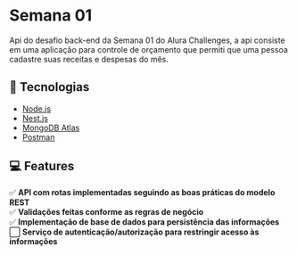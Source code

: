# Semana 01
  Api do desafio back-end da Semana 01 do Alura Challenges, a api consiste em uma aplicação para controle de orçamento que permiti que uma pessoa cadastre suas receitas e despesas do mês.

## :toolbox: Tecnologias
* [Node.js](https://nodejs.org/pt-br/)
* [Nest.js](https://nestjs.com)
* [MongoDB Atlas](https://www.mongodb.com/pt-br/atlas/database)
* [Postman](https://www.postman.com)

## :computer: Features
:white_check_mark: **API com rotas implementadas seguindo as boas práticas do modelo REST**</br>
:white_check_mark: **Validações feitas conforme as regras de negócio**</br>
:white_check_mark: **Implementação de base de dados para persistência das informações**</br>
:white_large_square: **Serviço de autenticação/autorização para restringir acesso às informações**</br>
